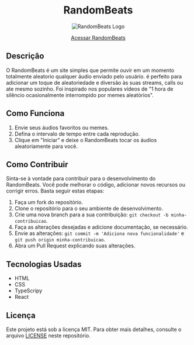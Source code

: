 
<div align="center">
  
# RandomBeats
  ![RandomBeats Logo](https://raw.githubusercontent.com/Artu-Dev/RandomBeats/main/src/assets/favicon.ico)
</div>

<div align="center">
  
  [Acessar RandomBeats](https://random-beats.vercel.app/)
</div>


## Descrição

O RandomBeats é um site simples que permite ouvir em um momento totalmente aleatorio qualquer áudio enviado pelo usuário. é perfeito para adicionar um toque de aleatoriedade e diversão às suas streams, calls ou ate mesmo sozinho. Foi inspirado nos populares vídeos de "1 hora de silêncio ocasionalmente interrompido por memes aleatórios".

## Como Funciona

1. Envie seus áudios favoritos ou memes.
2. Defina o intervalo de tempo entre cada reprodução.
3. Clique em "Iniciar" e deixe o RandomBeats tocar os áudios aleatoriamente para você.

## Como Contribuir

Sinta-se à vontade para contribuir para o desenvolvimento do RandomBeats. Você pode melhorar o código, adicionar novos recursos ou corrigir erros. Basta seguir estas etapas:

1. Faça um fork do repositório.
2. Clone o repositório para o seu ambiente de desenvolvimento.
3. Crie uma nova branch para a sua contribuição: `git checkout -b minha-contribuicao`.
4. Faça as alterações desejadas e adicione documentação, se necessário.
5. Envie as alterações: `git commit -m 'Adiciona nova funcionalidade'` e `git push origin minha-contribuicao`.
6. Abra um Pull Request explicando suas alterações.

## Tecnologias Usadas

- HTML
- CSS
- TypeScripy
- React

## Licença

Este projeto está sob a licença MIT. Para obter mais detalhes, consulte o arquivo [LICENSE](https://raw.githubusercontent.com/Artu-Dev/RandomBeats/main/LICENSE) neste repositório.
